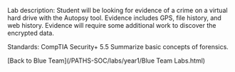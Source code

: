 Lab description: Student will be looking for evidence of a crime on a virtual hard drive with the Autopsy tool.  Evidence includes GPS, file history, and web history.  Evidence will require some additional work to discover the encrypted data.

Standards: CompTIA Security+ 5.5 Summarize basic concepts of forensics.

[Back to Blue Team](/PATHS-SOC/labs/year1/Blue Team Labs.html)
